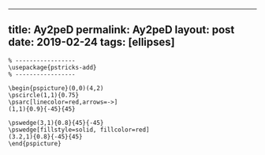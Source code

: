 ---
 title: Ay2peD
 permalink: Ay2peD
 layout: post
 date: 2019-02-24
 tags: [ellipses]
 ---

```latex% Dans le préambule
% -----------------
\usepackage{pstricks-add}
% -----------------

\begin{pspicture}(0,0)(4,2)
\pscircle(1,1){0.75}
\psarc[linecolor=red,arrows=->]
(1,1){0.9}{-45}{45}

\pswedge(3,1){0.8}{45}{-45}
\pswedge[fillstyle=solid, fillcolor=red]
(3.2,1){0.8}{-45}{45}
\end{pspicture}
```